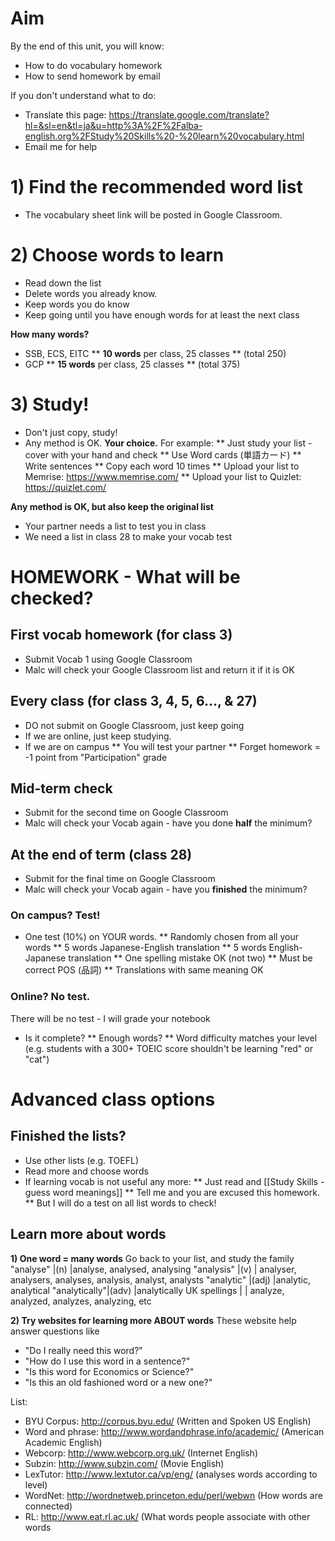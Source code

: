# Aim
By the end of this unit, you will know:
* How to do vocabulary homework
* How to send homework by email

If you don't understand what to do:
* Translate this page: https://translate.google.com/translate?hl=&sl=en&tl=ja&u=http%3A%2F%2Falba-english.org%2FStudy%20Skills%20-%20learn%20vocabulary.html 
* Email me for help

# 1) Find the recommended word list
* The vocabulary sheet link will be posted in Google Classroom. 

# 2) Choose words to learn
* Read down the list
* Delete words you already know.  
* Keep words you do know
* Keep going until you have enough words for at least the next class

__How many words?__
* SSB, ECS, EITC
** __10 words__ per class, 25 classes 
** (total 250)
* GCP 
** __15 words__ per class, 25 classes 
** (total 375)


# 3) Study!
* Don't just copy, study! 
* Any method is OK. __Your choice.__ For example:
** Just study your list - cover with your hand and check 
** Use Word cards (単語カード)
** Write sentences 
** Copy each word 10 times
** Upload your list to Memrise: https://www.memrise.com/
** Upload your list to  Quizlet: https://quizlet.com/

__Any method is OK, but <green> also keep the original list</green>__ 
* Your partner needs a list to test you in class 
* We need a list in class 28 to make your vocab test 

# HOMEWORK - What will be checked?
## First vocab homework (for class 3)
* Submit Vocab 1 using Google Classroom
* Malc will check your Google Classroom list and return it if it is OK

## Every class (for class 3, 4, 5, 6..., & 27)
* DO not submit on Google Classroom, just keep going
* If we are online, just keep studying. 
* If we are on campus
** You will test your partner 
** Forget homework = -1 point from "Participation" grade

## Mid-term check
* Submit for the second time on Google Classroom
* Malc will check your Vocab again - have you done __half__ the minimum?

## At the end of term (class 28)
* Submit for the final time on Google Classroom
* Malc will check your Vocab again - have you __finished__ the minimum?

### On campus? Test!
* One test (10%) on YOUR words. 
** Randomly chosen from all your words
** 5 words Japanese-English translation
** 5 words English-Japanese translation
** One spelling mistake OK (not two)
** Must be correct POS (品詞)
** Translations with same meaning OK

### Online? No test.
There will be no test - I will grade your notebook 
* Is it complete?
** Enough words?
** Word difficulty matches your level (e.g. students with a 300+ TOEIC score shouldn't be learning "red" or "cat")

# Advanced class options
## Finished the lists? 
* Use other lists (e.g. TOEFL)
* Read more and choose words
* If learning vocab is not useful any more:
** Just read and [[Study Skills - guess word meanings]]
** Tell me and you are excused this homework. 
** But I will do a test on all list words to check!

## Learn more about words 
__1) One word = many words__
Go back to your list, and study the family
"analyse"  |(n)		|analyse, analysed, analysing
"analysis" |(v)	 	|	analyser, analysers, analyses, analysis, analyst, analysts
"analytic" |(adj)	|analytic, analytical
"analytically"|(adv)	|analytically
UK spellings  |  |	analyze, analyzed, analyzes, analyzing, etc

__2) Try websites for learning more ABOUT words__
These website help answer questions like 
* "Do I really need this word?" 
* "How do I use this word in a sentence?" 
* "Is this word for Economics or Science?"  
* "Is this an old fashioned word or a new one?"

List:
* BYU Corpus: http://corpus.byu.edu/ (Written and Spoken US English)
* Word and phrase: http://www.wordandphrase.info/academic/ (American Academic English)
* Webcorp: http://www.webcorp.org.uk/ (Internet English)
* Subzin: http://www.subzin.com/ (Movie English)
* LexTutor: http://www.lextutor.ca/vp/eng/ (analyses words according to level)
* WordNet: http://wordnetweb.princeton.edu/perl/webwn (How words are connected)
* RL: http://www.eat.rl.ac.uk/ (What words people associate with other words
